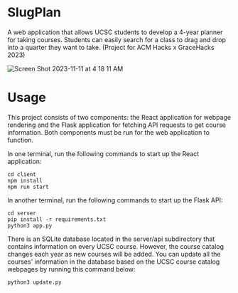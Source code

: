 # SlugPlan

A web application that allows UCSC students to develop a 4-year planner for taking courses. Students can easily search for a class to drag and drop into a quarter they want to take. (Project for ACM Hacks x GraceHacks 2023)

![Screen Shot 2023-11-11 at 4 18 11 AM](https://github.com/inkyant/acm-hacks/assets/86862325/614a33b5-49c5-45fa-9e46-cf5b2b163431)

# Usage
This project consists of two components: the React application for webpage rendering and the Flask application for fetching API requests to get course information. Both components must be run for the web application to function.

In one terminal, run the following commands to start up the React application:

```
cd client
npm install
npm run start
```

In another terminal, run the following commands to start up the Flask API:

```
cd server
pip install -r requirements.txt
python3 app.py
```

There is an SQLite database located in the server/api subdirectory that contains information on every UCSC course. However, the course catalog changes each year as new courses will be added. You can update all the courses' information in the database based on the UCSC course catalog webpages by running this command below:

```
python3 update.py
```
